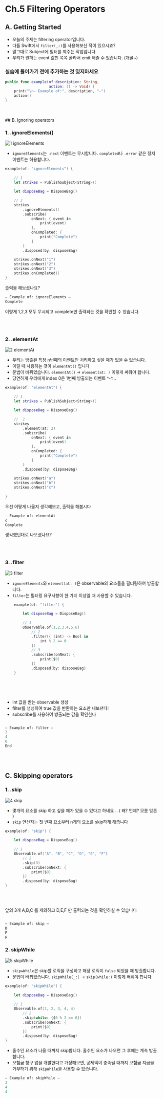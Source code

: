 # Ch.5 Filtering Operators

## A. Getting Started

* 오늘의 주제는 filtering operator입니다. 
* 다들 Swift에서 `filter(_:)`를 사용해보신 적이 있으시죠?
* 말그대로 Subject에 필터를 껴주는 작업입니다.
* 우리가 원하는 event 값만 쏙쏙 골라서 emit 해줄 수 있습니다. (개꿀~)

### 실습에 들어가기 전에 추가하는 것 잊지마세요
```swift
public func example(of description: String,
                    action: () -> Void) {
    print("\n— Example of:", description, "—")
    action()
}
```

 </br>
 </br>
## B. Ignoring operators

### 1. .ignoreElements()

![1 ignoreElements](https://user-images.githubusercontent.com/68267763/98246042-18c46d80-1fb5-11eb-985f-0433ec082ccb.png) 

* `ignoreElements`는 `.next` 이벤트는 무시합니다. `completed`나 `.error` 같은 정지 이벤트는 허용합니다.

```swift
example(of: "ignoreElements") {
    
    // 1
    let strikes = PublishSubject<String>()
    
    let disposeBag = DisposeBag()
    
    // 2
    strikes
        .ignoreElements()
        .subscribe(
            onNext: { event in
                print(event)
            },
            onCompleted: {
                print("Complete")
            }
        )
        .disposed(by: disposeBag)
    
    strikes.onNext("1")
    strikes.onNext("2")
    strikes.onNext("3")
    strikes.onCompleted()
}

```

출력을 해보셨나요?

```swift
— Example of: ignoreElements —
Complete
```

이렇게 1,2,3 모두 무시되고 complete만 출력되는 것을 확인할 수 있습니다.

 </br>
 </br>


### 2. .elementAt

![2  elementAt](https://user-images.githubusercontent.com/68267763/98246805-24646400-1fb6-11eb-962f-d04730f621c3.png)

* 우리는 방출된 특정 n번째의 이벤트만 처리하고 싶을 때가 있을 수 있습니다.
* 이럴 때 사용하는 것이 `elementAt()` 입니다
* 문법이 바뀌었습니다.  `elementAt()` -> `element(at: )` 이렇게 써줘야 합니다.
* 당연하게 우리에게 index 0은 1번째 방출되는 이벤트 ^-^...


```swift
example(of: "elementAt") {
    
    // 1
    let strikes = PublishSubject<String>()
    
    let disposeBag = DisposeBag()
    
    //  2
    strikes
        .element(at: 2)
        .subscribe(
            onNext: { event in
                print(event)
            },
            onCompleted: {
                print("Complete")
            }
        )
        .disposed(by: disposeBag)
    
    strikes.onNext("a")
    strikes.onNext("b")
    strikes.onNext("c")
    
}

```
우선 어떻게 나올지 생각해보고,
출력을 해봅시다 

```swift
— Example of: elementAt —
c
Complete

```

생각했던대로 나오셨나요?

 </br>
 </br>

### 3. .filter



![3 filter](https://user-images.githubusercontent.com/68267763/98434801-4543cb00-2116-11eb-8a0e-afe9d670df79.png)

* `ignoreElements`와 `element(at: )`은 observable의 요소들을 필터링하여 방출합니다. 
* `filter`는 필터링 요구사항이 한 가지 이상일 때 사용할 수 있습니다.


```swift
	example(of: "filter") {
	    
	    let disposeBag = DisposeBag()
	    
	    // 1
	    Observable.of(1,2,3,4,5,6)
	        // 2
	        .filter({ (int) -> Bool in
	            int % 2 == 0
	        })
	        // 3
	        .subscribe(onNext: {
	            print($0)
	        })
	        .disposed(by: disposeBag)
	}
  
  ```
  </br>
  </br>
  
  
  * Int 값을 받는 observable 생성
  * filter를 생성하여 true 값을 반환하는 요소만 내보낸다!
  * subscribe를 사용하여 방출되는 값을 확인한다
  
  
  ```swift
  
  — Example of: filter —
2
4
6
End
  
```
  </br>
  </br>
  
  ## C. Skipping operators

### 1. .skip


![4  skip](https://user-images.githubusercontent.com/68267763/98435648-07e03d00-2118-11eb-80b8-21924fe20503.png)

*  몇개의 요소를 skip 하고 싶을 때가 있을 수 있다고 하네요 .. ( 왜? 언제? 모름 암튼 )
* `skip` 연산자는 첫 번째 요소부터 n개의 요소를 skip하게 해줍니다


```swift
example(of: "skip") {
    
    let disposeBag = DisposeBag()
    
    // 1
    Observable.of("A", "B", "C", "D", "E", "F")
        // 2
        .skip(3)
        .subscribe(onNext: {
            print($0)
        })
        .disposed(by: disposeBag)
}


```
 </br>
 </br>


앞의 3개 A,B,C 를 제외하고 D,E,F 만 출력되는 것을 확인하실 수 있습니다


```swift

— Example of: skip —
D
E
F

```


### 2. skipWhile

![5 skipWhile](https://user-images.githubusercontent.com/68267763/98440774-0164bc00-213e-11eb-853e-90637558cd1a.png)


* `skipwWhile`은 skip할 로직을 구성하고 해당 로직이 `false` 되었을 때 방출합니다. 
* 문법이 바뀌었습니다.  `skipWhile(_:)` -> `skip(while:)` 이렇게 써줘야 합니다. 


```swift
example(of: "skipWhile") {
    
    let disposeBag = DisposeBag()
    
    // 1
    Observable.of(2, 2, 3, 4, 4)
        // 2
        .skip(while: {$0 % 2 == 0})
        .subscribe(onNext: {
            print($0)
        })
        .disposed(by: disposeBag)
}
```

* 홀수인 요소가 나올 때까지 skip합니다. 홀수인 요소가 나오면 그 후에는 계속 방출합니다.
* 보험금 청구 앱을 개발한다고 가정해보면, 공제액이 충족될 때까지 보험금 지급을 거부하기 위해 `skipWhile`을 사용할 수 있습니다.


```swift
— Example of: skipWhile —
3
4
4
```


```swift
```
```swift
```




